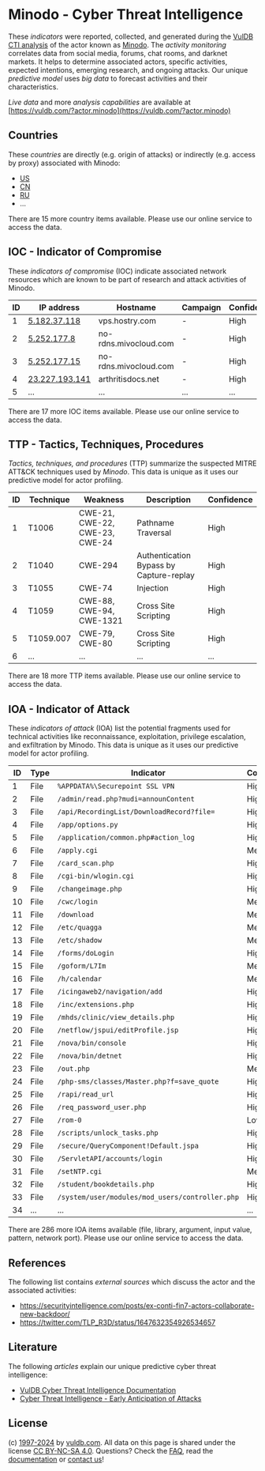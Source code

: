 # Minodo - Cyber Threat Intelligence

These _indicators_ were reported, collected, and generated during the [VulDB CTI analysis](https://vuldb.com/?kb.cti) of the actor known as [Minodo](https://vuldb.com/?actor.minodo). The _activity monitoring_ correlates data from social media, forums, chat rooms, and darknet markets. It helps to determine associated actors, specific activities, expected intentions, emerging research, and ongoing attacks. Our unique _predictive model_ uses _big data_ to forecast activities and their characteristics.

_Live data_ and more _analysis capabilities_ are available at [https://vuldb.com/?actor.minodo](https://vuldb.com/?actor.minodo)

## Countries

These _countries_ are directly (e.g. origin of attacks) or indirectly (e.g. access by proxy) associated with Minodo:

* [US](https://vuldb.com/?country.us)
* [CN](https://vuldb.com/?country.cn)
* [RU](https://vuldb.com/?country.ru)
* ...

There are 15 more country items available. Please use our online service to access the data.

## IOC - Indicator of Compromise

These _indicators of compromise_ (IOC) indicate associated network resources which are known to be part of research and attack activities of Minodo.

ID | IP address | Hostname | Campaign | Confidence
-- | ---------- | -------- | -------- | ----------
1 | [5.182.37.118](https://vuldb.com/?ip.5.182.37.118) | vps.hostry.com | - | High
2 | [5.252.177.8](https://vuldb.com/?ip.5.252.177.8) | no-rdns.mivocloud.com | - | High
3 | [5.252.177.15](https://vuldb.com/?ip.5.252.177.15) | no-rdns.mivocloud.com | - | High
4 | [23.227.193.141](https://vuldb.com/?ip.23.227.193.141) | arthritisdocs.net | - | High
5 | ... | ... | ... | ...

There are 17 more IOC items available. Please use our online service to access the data.

## TTP - Tactics, Techniques, Procedures

_Tactics, techniques, and procedures_ (TTP) summarize the suspected MITRE ATT&CK techniques used by _Minodo_. This data is unique as it uses our predictive model for actor profiling.

ID | Technique | Weakness | Description | Confidence
-- | --------- | -------- | ----------- | ----------
1 | T1006 | CWE-21, CWE-22, CWE-23, CWE-24 | Pathname Traversal | High
2 | T1040 | CWE-294 | Authentication Bypass by Capture-replay | High
3 | T1055 | CWE-74 | Injection | High
4 | T1059 | CWE-88, CWE-94, CWE-1321 | Cross Site Scripting | High
5 | T1059.007 | CWE-79, CWE-80 | Cross Site Scripting | High
6 | ... | ... | ... | ...

There are 18 more TTP items available. Please use our online service to access the data.

## IOA - Indicator of Attack

These _indicators of attack_ (IOA) list the potential fragments used for technical activities like reconnaissance, exploitation, privilege escalation, and exfiltration by Minodo. This data is unique as it uses our predictive model for actor profiling.

ID | Type | Indicator | Confidence
-- | ---- | --------- | ----------
1 | File | `%APPDATA%\Securepoint SSL VPN` | High
2 | File | `/admin/read.php?mudi=announContent` | High
3 | File | `/api/RecordingList/DownloadRecord?file=` | High
4 | File | `/app/options.py` | High
5 | File | `/application/common.php#action_log` | High
6 | File | `/apply.cgi` | Medium
7 | File | `/card_scan.php` | High
8 | File | `/cgi-bin/wlogin.cgi` | High
9 | File | `/changeimage.php` | High
10 | File | `/cwc/login` | Medium
11 | File | `/download` | Medium
12 | File | `/etc/quagga` | Medium
13 | File | `/etc/shadow` | Medium
14 | File | `/forms/doLogin` | High
15 | File | `/goform/L7Im` | Medium
16 | File | `/h/calendar` | Medium
17 | File | `/icingaweb2/navigation/add` | High
18 | File | `/inc/extensions.php` | High
19 | File | `/mhds/clinic/view_details.php` | High
20 | File | `/netflow/jspui/editProfile.jsp` | High
21 | File | `/nova/bin/console` | High
22 | File | `/nova/bin/detnet` | High
23 | File | `/out.php` | Medium
24 | File | `/php-sms/classes/Master.php?f=save_quote` | High
25 | File | `/rapi/read_url` | High
26 | File | `/req_password_user.php` | High
27 | File | `/rom-0` | Low
28 | File | `/scripts/unlock_tasks.php` | High
29 | File | `/secure/QueryComponent!Default.jspa` | High
30 | File | `/ServletAPI/accounts/login` | High
31 | File | `/setNTP.cgi` | Medium
32 | File | `/student/bookdetails.php` | High
33 | File | `/system/user/modules/mod_users/controller.php` | High
34 | ... | ... | ...

There are 286 more IOA items available (file, library, argument, input value, pattern, network port). Please use our online service to access the data.

## References

The following list contains _external sources_ which discuss the actor and the associated activities:

* https://securityintelligence.com/posts/ex-conti-fin7-actors-collaborate-new-backdoor/
* https://twitter.com/TLP_R3D/status/1647632354926534657

## Literature

The following _articles_ explain our unique predictive cyber threat intelligence:

* [VulDB Cyber Threat Intelligence Documentation](https://vuldb.com/?kb.cti)
* [Cyber Threat Intelligence - Early Anticipation of Attacks](https://www.scip.ch/en/?labs.20201022)

## License

(c) [1997-2024](https://vuldb.com/?kb.changelog) by [vuldb.com](https://vuldb.com/?kb.about). All data on this page is shared under the license [CC BY-NC-SA 4.0](https://creativecommons.org/licenses/by-nc-sa/4.0/). Questions? Check the [FAQ](https://vuldb.com/?kb.faq), read the [documentation](https://vuldb.com/?kb) or [contact us](https://vuldb.com/?contact)!
